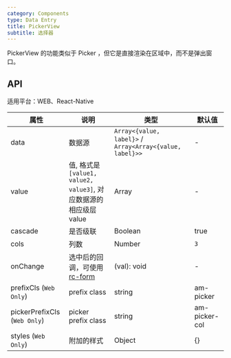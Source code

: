 ```yaml
---
category: Components
type: Data Entry
title: PickerView
subtitle: 选择器
---
```


PickerView 的功能类似于 Picker ，但它是直接渲染在区域中，而不是弹出窗口。

## API

适用平台：WEB、React-Native

属性 | 说明 | 类型 | 默认值
----|-----|------|------
| data    | 数据源        | `Array<{value, label}>` / `Array<Array<{value, label}>>` |   -  |
| value   | 值, 格式是`[value1, value2, value3]`, 对应数据源的相应级层value    | Array  | - |
| cascade | 是否级联        | Boolean |  true  |
| cols    | 列数        | Number |  `3`  |
| onChange | 选中后的回调，可使用[rc-form](https://github.com/react-component/form) | (val): void | - |
| prefixCls (`Web Only`)   | prefix class        | string |  am-picker  |
| pickerPrefixCls (`Web Only`)   | picker prefix class        | string |  am-picker-col  |
| styles  (`Web Only`)  | 附加的样式       | Object |  {}  |
